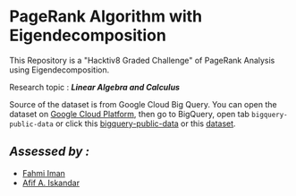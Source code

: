 # PageRank Algorithm with Eigendecomposition
This Repository is a "Hacktiv8 Graded Challenge" of PageRank Analysis using Eigendecomposition.

Research topic : ***Linear Algebra and Calculus***

Source of the dataset is from Google Cloud Big Query. You can open the dataset on [Google Cloud Platform](https://console.cloud.google.com/), then go to BigQuery, open tab `bigquery-public-data` or click this [bigquery-public-data](https://console.cloud.google.com/bigquery?p=bigquery-public-data&d=samples&page=dataset&_ga=2.245085957.1471931019.1642739417-486643658.1638156099) or this [dataset](https://console.cloud.google.com/bigquery?p=bigquery-public-data&d=san_francisco_bikeshare&page=dataset&project=rock-wonder-317907).

## *Assessed by :*
- <a href="https://github.com/fahmimnalfrzki">Fahmi Iman</a>
- <a href="https://github.com/afifai">Afif A. Iskandar</a>